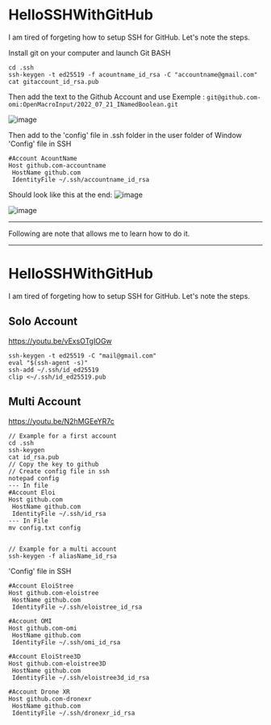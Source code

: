 # HelloSSHWithGitHub
I am tired of forgeting how to setup SSH for GitHub. Let's note the steps.



Install git on your computer and launch Git BASH
```
cd .ssh
ssh-keygen -t ed25519 -f acountname_id_rsa -C "accountname@gmail.com"
cat gitaccount_id_rsa.pub
```
Then add the text to the Github Account and use 
Exemple : `git@github.com-omi:OpenMacroInput/2022_07_21_INamedBoolean.git`

![image](https://user-images.githubusercontent.com/20149493/219948869-2a80d12d-9fbf-44c6-b021-213c920e9089.png)



Then add to the 'config' file in .ssh folder in the user folder of Window
'Config' file in SSH
```
#Account AcountName
Host github.com-accountname
 HostName github.com
 IdentityFile ~/.ssh/accountname_id_rsa

```

Should look like this at the end:
![image](https://user-images.githubusercontent.com/20149493/219949938-3c6c7bde-7d07-4a9e-9176-76698aefa8ce.png)

![image](https://user-images.githubusercontent.com/20149493/219949950-129817cc-0e5f-4012-b3b9-e1144de24835.png)


------------------- 

Following are note that allows me to learn how to do it.

------------------

# HelloSSHWithGitHub
I am tired of forgeting how to setup SSH for GitHub. Let's note the steps.


## Solo Account 

https://youtu.be/vExsOTgIOGw

```
ssh-keygen -t ed25519 -C "mail@gmail.com"
eval "$(ssh-agent -s)"
ssh-add ~/.ssh/id_ed25519
clip <~/.ssh/id_ed25519.pub
```

## Multi Account

https://youtu.be/N2hMGEeYR7c

```
// Example for a first account
cd .ssh
ssh-keygen
cat id_rsa.pub
// Copy the key to github
// Create config file in ssh
notepad config
--- In file 
#Account Eloi
Host github.com
 HostName github.com
 IdentityFile ~/.ssh/id_rsa
--- In File
mv config.txt config


// Example for a multi account
ssh-keygen -f aliasName_id_rsa
```

'Config' file in SSH
```
#Account EloiStree
Host github.com-eloistree
 HostName github.com
 IdentityFile ~/.ssh/eloistree_id_rsa

#Account OMI
Host github.com-omi
 HostName github.com
 IdentityFile ~/.ssh/omi_id_rsa

#Account EloiStree3D
Host github.com-eloistree3D
 HostName github.com
 IdentityFile ~/.ssh/eloistree3d_id_rsa

#Account Drone XR
Host github.com-dronexr
 HostName github.com
 IdentityFile ~/.ssh/dronexr_id_rsa

```





